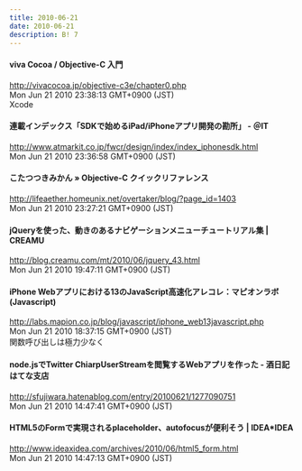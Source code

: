 ```yaml
---
title: 2010-06-21
date: 2010-06-21
description: B! 7
---
```


#### viva Cocoa / Objective-C 入門
http://vivacocoa.jp/objective-c3e/chapter0.php<br>
Mon Jun 21 2010 23:38:13 GMT+0900 (JST)<br>
Xcode


#### 連載インデックス「SDKで始めるiPad/iPhoneアプリ開発の勘所」 - ＠IT
http://www.atmarkit.co.jp/fwcr/design/index/index_iphonesdk.html<br>
Mon Jun 21 2010 23:36:58 GMT+0900 (JST)<br>


#### こたつつきみかん » Objective-C クイックリファレンス
http://lifeaether.homeunix.net/overtaker/blog/?page_id=1403<br>
Mon Jun 21 2010 23:27:21 GMT+0900 (JST)<br>


#### jQueryを使った、動きのあるナビゲーションメニューチュートリアル集 | CREAMU
http://blog.creamu.com/mt/2010/06/jquery_43.html<br>
Mon Jun 21 2010 19:47:11 GMT+0900 (JST)<br>


#### iPhone Webアプリにおける13のJavaScript高速化アレコレ：マピオンラボ(Javascript)
http://labs.mapion.co.jp/blog/javascript/iphone_web13javascript.php<br>
Mon Jun 21 2010 18:37:15 GMT+0900 (JST)<br>
関数呼び出しは極力少なく


#### node.jsでTwitter ChiarpUserStreamを閲覧するWebアプリを作った - 酒日記 はてな支店
http://sfujiwara.hatenablog.com/entry/20100621/1277090751<br>
Mon Jun 21 2010 14:47:41 GMT+0900 (JST)<br>


#### HTML5のFormで実現されるplaceholder、autofocusが便利そう | IDEA*IDEA
http://www.ideaxidea.com/archives/2010/06/html5_form.html<br>
Mon Jun 21 2010 14:47:13 GMT+0900 (JST)<br>


